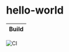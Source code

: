 # hello-world
|Build|
|:--:|
![CI](https://github.com/stepin104725/hello-world/workflows/CI/badge.svg)
